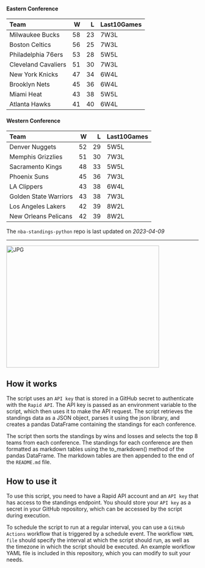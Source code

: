 #### Eastern Conference

| Team                |   W |   L | Last10Games   |
|:--------------------|----:|----:|:--------------|
| Milwaukee Bucks     |  58 |  23 | 7W3L          |
| Boston Celtics      |  56 |  25 | 7W3L          |
| Philadelphia 76ers  |  53 |  28 | 5W5L          |
| Cleveland Cavaliers |  51 |  30 | 7W3L          |
| New York Knicks     |  47 |  34 | 6W4L          |
| Brooklyn Nets       |  45 |  36 | 6W4L          |
| Miami Heat          |  43 |  38 | 5W5L          |
| Atlanta Hawks       |  41 |  40 | 6W4L          |

#### Western Conference

| Team                  |   W |   L | Last10Games   |
|:----------------------|----:|----:|:--------------|
| Denver Nuggets        |  52 |  29 | 5W5L          |
| Memphis Grizzlies     |  51 |  30 | 7W3L          |
| Sacramento Kings      |  48 |  33 | 5W5L          |
| Phoenix Suns          |  45 |  36 | 7W3L          |
| LA Clippers           |  43 |  38 | 6W4L          |
| Golden State Warriors |  43 |  38 | 7W3L          |
| Los Angeles Lakers    |  42 |  39 | 8W2L          |
| New Orleans Pelicans  |  42 |  39 | 8W2L          |

The `nba-standings-python` repo is last updated on *2023-04-09*

---
<img alt="JPG" src="https://www.logodesignlove.com/images/classic/nba-logo.jpg" width="400" height="320" />

## How it works
The script uses an `API key` that is stored in a GitHub secret to authenticate with the `Rapid API`. The API key is passed as an environment variable to the script, which then uses it to make the API request. The script retrieves the standings data as a JSON object, parses it using the json library, and creates a pandas DataFrame containing the standings for each conference.

The script then sorts the standings by wins and losses and selects the top 8 teams from each conference. The standings for each conference are then formatted as markdown tables using the to_markdown() method of the pandas DataFrame. The markdown tables are then appended to the end of the `README.md` file.

## How to use it
To use this script, you need to have a Rapid API account and an `API key` that has access to the standings endpoint. You should store your `API key` as a secret in your GitHub repository, which can be accessed by the script during execution.

To schedule the script to run at a regular interval, you can use a `GitHub Actions` workflow that is triggered by a schedule event. The workflow `YAML file` should specify the interval at which the script should run, as well as the timezone in which the script should be executed. An example workflow YAML file is included in this repository, which you can modify to suit your needs.
